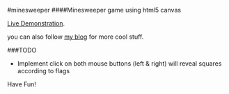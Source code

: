 #minesweeper
####Minesweeper game using html5 canvas

[Live Demonstration](http://komemi.com/minesweeper/).

you can also follow [my blog](http://komemi.com/) for more cool stuff.

###TODO
  * Implement click on both mouse buttons (left & right) will reveal squares according to flags

Have Fun!

  

